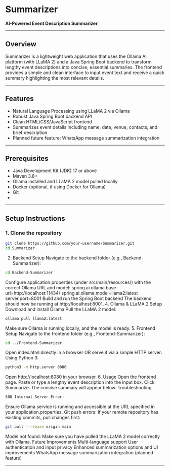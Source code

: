# Summarizer

**AI-Powered Event Description Summarizer**

---

## Overview

Summarizer is a lightweight web application that uses the Ollama AI platform (with LLaMA 2) and a Java Spring Boot backend to transform lengthy event descriptions into concise, essential summaries. The frontend provides a simple and clean interface to input event text and receive a quick summary highlighting the most relevant details.

---

## Features

- Natural Language Processing using LLaMA 2 via Ollama
- Robust Java Spring Boot backend API
- Clean HTML/CSS/JavaScript frontend
- Summarizes event details including name, date, venue, contacts, and brief description
- Planned future feature: WhatsApp message summarization integration

---

## Prerequisites

- Java Development Kit (JDK) 17 or above
- Maven 3.8+
- Ollama installed and LLaMA 2 model pulled locally
- Docker (optional, if using Docker for Ollama)
- Git
- 
---

## Setup Instructions

### 1. Clone the repository

```bash
git clone https://github.com/your-username/Summarizer.git
cd Summarizer
```
2. Backend Setup
Navigate to the backend folder (e.g., Backend-Summarizer):
```bash
cd Backend-Summarizer
```
Configure application.properties (under src/main/resources/) with the correct Ollama URL and model:
spring.ai.ollama.base-url=http://localhost:11434/
spring.ai.ollama.model=llama2:latest
server.port=8001
Build and run the Spring Boot backend
The backend should now be running at http://localhost:8001.
4. Ollama & LLaMA 2 Setup
Download and install Ollama
Pull the LLaMA 2 model:
```bash
ollama pull llama2:latest
```
Make sure Ollama is running locally, and the model is ready.
5. Frontend Setup
Navigate to the frontend folder (e.g., Frontend-Summarizer):
```bash
cd ../Frontend-Summarizer
```
Open index.html directly in a browser OR serve it via a simple HTTP server:
Using Python 3:
```bash
python3 -m http.server 8080
```
Open http://localhost:8080 in your browser.
6. Usage
Open the frontend page.
Paste or type a lengthy event description into the input box.
Click Summarize.
The concise summary will appear below.
Troubleshooting
```bash
500 Internal Server Error:
```
Ensure Ollama service is running and accessible at the URL specified in your application.properties.
Git push errors:
If your remote repository has existing commits, pull changes first:
```bash
git pull --rebase origin main
```
Model not found:
Make sure you have pulled the LLaMA 2 model correctly with Ollama.
Future Improvements
Multi-language support
User authentication and input privacy
Enhanced summarization options and UI improvements
WhatsApp message summarization integration (planned feature)


---
